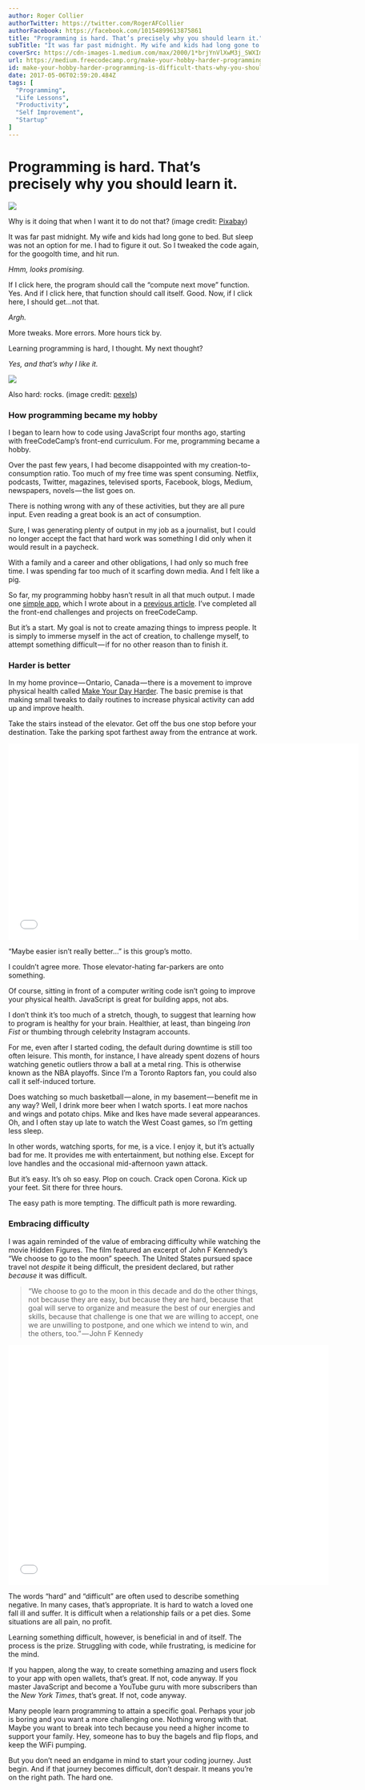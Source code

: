 ```yaml
---
author: Roger Collier
authorTwitter: https://twitter.com/RogerAFCollier
authorFacebook: https://facebook.com/10154899613875861
title: "Programming is hard. That’s precisely why you should learn it."
subTitle: "It was far past midnight. My wife and kids had long gone to bed. But sleep was not an option for me. I had to figure it out. So I tweaked..."
coverSrc: https://cdn-images-1.medium.com/max/2000/1*brjYnVlXwM3j_SWXImT0Rg.png
url: https://medium.freecodecamp.org/make-your-hobby-harder-programming-is-difficult-thats-why-you-should-learn-it-e4627aee41a1
id: make-your-hobby-harder-programming-is-difficult-thats-why-you-should-learn-it-e4627aee41a1
date: 2017-05-06T02:59:20.484Z
tags: [
  "Programming",
  "Life Lessons",
  "Productivity",
  "Self Improvement",
  "Startup"
]
---
```

# Programming is hard. That’s precisely why you should learn it.







![](https://cdn-images-1.medium.com/max/2000/1*brjYnVlXwM3j_SWXImT0Rg.png)

Why is it doing that when I want it to do not that? (image credit: [Pixabay](https://pixabay.com/en/computer-internet-unhappy-user-1295358/))







It was far past midnight. My wife and kids had long gone to bed. But sleep was not an option for me. I had to figure it out. So I tweaked the code again, for the googolth time, and hit run.

_Hmm, looks promising._

If I click here, the program should call the “compute next move” function. Yes. And if I click here, that function should call itself. Good. Now, if I click here, I should get…not that.

_Argh._

More tweaks. More errors. More hours tick by.

Learning programming is hard, I thought. My next thought?

_Yes, and that’s why I like it._



![](https://cdn-images-1.medium.com/max/1600/1*i7IdMq2z3uFFJKEthJCVlA.jpeg)

Also hard: rocks. (image credit: [pexels](https://www.pexels.com/photo/rocks-stones-99640/))



### How programming became my hobby

I began to learn how to code using JavaScript four months ago, starting with freeCodeCamp’s front-end curriculum. For me, programming became a hobby.

Over the past few years, I had become disappointed with my creation-to-consumption ratio. Too much of my free time was spent consuming. Netflix, podcasts, Twitter, magazines, televised sports, Facebook, blogs, Medium, newspapers, novels — the list goes on.

There is nothing wrong with any of these activities, but they are all pure input. Even reading a great book is an act of consumption.

Sure, I was generating plenty of output in my job as a journalist, but I could no longer accept the fact that hard work was something I did only when it would result in a paycheck.

With a family and a career and other obligations, I had only so much free time. I was spending far too much of it scarfing down media. And I felt like a pig.

So far, my programming hobby hasn’t result in all that much output. I made one [simple app](http://www.first-and-last.com/), which I wrote about in a [previous article](https://medium.freecodecamp.com/write-better-sentences-and-do-javascript-crud-with-mean-while-mostly-avoiding-acronyms-fe17905bcec5). I’ve completed all the front-end challenges and projects on freeCodeCamp.

But it’s a start. My goal is not to create amazing things to impress people. It is simply to immerse myself in the act of creation, to challenge myself, to attempt something difficult — if for no other reason than to finish it.

### Harder is better

In my home province — Ontario, Canada — there is a movement to improve physical health called [Make Your Day Harder](http://www.makeyourdayharder.com/). The basic premise is that making small tweaks to daily routines to increase physical activity can add up and improve health.

Take the stairs instead of the elevator. Get off the bus one stop before your destination. Take the parking spot farthest away from the entrance at work.





<iframe data-width="854" data-height="480" width="700" height="393" src="/media/42b2977176bbca81da821bf4167dc328?postId=e4627aee41a1" data-media-id="42b2977176bbca81da821bf4167dc328" data-thumbnail="https://i.embed.ly/1/image?url=https%3A%2F%2Fi.ytimg.com%2Fvi%2FwhPuRLil4c0%2Fhqdefault.jpg&amp;key=4fce0568f2ce49e8b54624ef71a8a5bd" allowfullscreen="" frameborder="0"></iframe>





“Maybe easier isn’t really better…” is this group’s motto.

I couldn’t agree more. Those elevator-hating far-parkers are onto something.

Of course, sitting in front of a computer writing code isn’t going to improve your physical health. JavaScript is great for building apps, not abs.

I don’t think it’s too much of a stretch, though, to suggest that learning how to program is healthy for your brain. Healthier, at least, than bingeing _Iron Fist_ or thumbing through celebrity Instagram accounts.

For me, even after I started coding, the default during downtime is still too often leisure. This month, for instance, I have already spent dozens of hours watching genetic outliers throw a ball at a metal ring. This is otherwise known as the NBA playoffs. Since I’m a Toronto Raptors fan, you could also call it self-induced torture.

Does watching so much basketball — alone, in my basement — benefit me in any way? Well, I drink more beer when I watch sports. I eat more nachos and wings and potato chips. Mike and Ikes have made several appearances. Oh, and I often stay up late to watch the West Coast games, so I’m getting less sleep.

In other words, watching sports, for me, is a vice. I enjoy it, but it’s actually bad for me. It provides me with entertainment, but nothing else. Except for love handles and the occasional mid-afternoon yawn attack.

But it’s easy. It’s oh so easy. Plop on couch. Crack open Corona. Kick up your feet. Sit there for three hours.

The easy path is more tempting. The difficult path is more rewarding.

### Embracing difficulty

I was again reminded of the value of embracing difficulty while watching the movie Hidden Figures. The film featured an excerpt of John F Kennedy’s “We choose to go to the moon” speech. The United States pursued space travel not _despite_ it being difficult, the president declared, but rather _because_ it was difficult.

> “We choose to go to the moon in this decade and do the other things, not because they are easy, but because they are hard, because that goal will serve to organize and measure the best of our energies and skills, because that challenge is one that we are willing to accept, one we are unwilling to postpone, and one which we intend to win, and the others, too.” — John F Kennedy





<iframe data-width="640" data-height="480" width="640" height="480" src="/media/bd632d74df8b679db78dd4f14f447552?postId=e4627aee41a1" data-media-id="bd632d74df8b679db78dd4f14f447552" data-thumbnail="https://i.embed.ly/1/image?url=https%3A%2F%2Fi.ytimg.com%2Fvi%2FouRbkBAOGEw%2Fhqdefault.jpg&amp;key=4fce0568f2ce49e8b54624ef71a8a5bd" allowfullscreen="" frameborder="0"></iframe>





The words “hard” and “difficult” are often used to describe something negative. In many cases, that’s appropriate. It is hard to watch a loved one fall ill and suffer. It is difficult when a relationship fails or a pet dies. Some situations are all pain, no profit.

Learning something difficult, however, is beneficial in and of itself. The process is the prize. Struggling with code, while frustrating, is medicine for the mind.

If you happen, along the way, to create something amazing and users flock to your app with open wallets, that’s great. If not, code anyway. If you master JavaScript and become a YouTube guru with more subscribers than the _New York Times_, that’s great. If not, code anyway.

Many people learn programming to attain a specific goal. Perhaps your job is boring and you want a more challenging one. Nothing wrong with that. Maybe you want to break into tech because you need a higher income to support your family. Hey, someone has to buy the bagels and flip flops, and keep the WiFi pumping.

But you don’t need an endgame in mind to start your coding journey. Just begin. And if that journey becomes difficult, don’t despair. It means you’re on the right path. The hard one.








